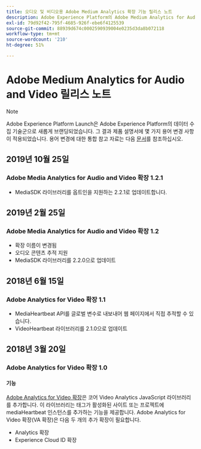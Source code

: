 ```yaml
---
title: 오디오 및 비디오용 Adobe Medium Analytics 확장 기능 릴리스 노트
description: Adobe Experience Platform의 Adobe Medium Analytics for Audio 및 Video 태그 확장에 대한 최신 릴리스 정보입니다.
exl-id: 79d92f42-795f-4685-926f-ebe6f4125539
source-git-commit: 88939d674c0002590939004e0235d3da8b072118
workflow-type: tm+mt
source-wordcount: '210'
ht-degree: 51%

---
```


# Adobe Medium Analytics for Audio and Video 릴리스 노트

>[!NOTE]
>
>Adobe Experience Platform Launch은 Adobe Experience Platform의 데이터 수집 기술군으로 새롭게 브랜딩되었습니다. 그 결과 제품 설명서에 몇 가지 용어 변경 사항이 적용되었습니다. 용어 변경에 대한 통합 참고 자료는 다음 [문서](../../../term-updates.md)를 참조하십시오.

## 2019년 10월 25일

### Adobe Media Analytics for Audio and Video 확장 1.2.1

* MediaSDK 라이브러리를 옵트인을 지원하는 2.2.1로 업데이트합니다.

## 2019년 2월 25일

### Adobe Media Analytics for Audio and Video 확장 1.2

* 확장 이름이 변경됨
* 오디오 콘텐츠 추적 지원
* MediaSDK 라이브러리를 2.2.0으로 업데이트

## 2018년 6월 15일

### Adobe Analytics for Video 확장 1.1

* MediaHeartbeat API를 글로벌 변수로 내보내어 웹 페이지에서 직접 추적할 수 있습니다.
* VideoHeartbeat 라이브러리를 2.1.0으로 업데이트

## 2018년 3월 20일

### Adobe Analytics for Video 확장 1.0

#### **기능**

[Adobe Analytics for Video 확장](../media-analytics/overview.md)은 코어 Video Analytics JavaScript 라이브러리를 추가합니다. 이 라이브러리는 태그가 활성화된 사이트 또는 프로젝트에 mediaHeartbeat 인스턴스를 추가하는 기능을 제공합니다. Adobe Analytics for Video 확장(VA 확장)은 다음 두 개의 추가 확장이 필요합니다.

* Analytics 확장
* Experience Cloud ID 확장
